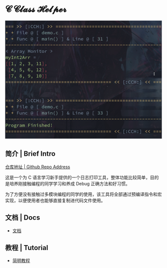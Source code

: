 # 𝓒 𝓒𝓵𝓪𝓼𝓼 𝓗𝓮𝓵𝓹𝓮𝓻

![](https://raw.githubusercontent.com/IsshikiHugh/C-Class-Helper/main/img/img1.png)

## 简介 | Brief Intro

[仓库地址 | Github Repo Address](https://github.com/IsshikiHugh/C-Class-Helper)

这是一个为 C 语言学习新手提供的一个日志打印工具，整体功能比较简单，目的是培养刚接触编程的同学学习和养成 Debug 正确方法和好习惯。

为了方便没有接触过多模块编程的同学的使用，该工具将全部通过预编译指令和宏实现，以便使用者也能够直接复制进代码文件使用。

## 文档 | Docs

- [文档](https://github.com/IsshikiHugh/C-Class-Helper/blob/main/docs.md)

## 教程 | Tutorial

- [简明教程](https://isshikihugh.github.io/C-Class-Helper/tutorials/simple/slides.html)